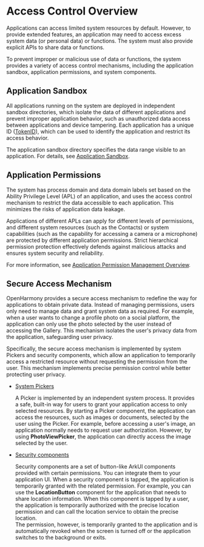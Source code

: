 # Access Control Overview

Applications can access limited system resources by default. However, to provide extended features, an application may need to access excess system data (or personal data) or functions. The system must also provide explicit APIs to share data or functions.

To prevent improper or malicious use of data or functions, the system provides a variety of access control mechanisms, including the application sandbox, application permissions, and system components.

## Application Sandbox

All applications running on the system are deployed in independent sandbox directories, which isolate the data of different applications and prevent improper application behavior, such as unauthorized data access between applications and device tampering. Each application has a unique ID ([TokenID](app-permission-mgmt-overview.md#basic-concepts-in-the-permission-mechanism)), which can be used to identify the application and restrict its access behavior.

The application sandbox directory specifies the data range visible to an application. For details, see [Application Sandbox](../../file-management/app-sandbox-directory.md).

## Application Permissions

The system has process domain and data domain labels set based on the Ability Privilege Level (APL) of an application, and uses the access control mechanism to restrict the data accessible to each application. This minimizes the risks of application data leakage.

Applications of different APLs can apply for different levels of permissions, and different system resources (such as the Contacts) or system capabilities (such as the capability for accessing a camera or a microphone) are protected by different application permissions. Strict hierarchical permission protection effectively defends against malicious attacks and ensures system security and reliability.

For more information, see [Application Permission Management Overview](app-permission-mgmt-overview.md).

## Secure Access Mechanism

OpenHarmony provides a secure access mechanism to redefine the way for applications to obtain private data. Instead of managing permissions, users only need to manage data and grant system data as required. For example, when a user wants to change a profile photo on a social platform, the application can only use the photo selected by the user instead of accessing the Gallery. This mechanism isolates the user's privacy data from the application, safeguarding user privacy.

Specifically, the secure access mechanism is implemented by system Pickers and security components, which allow an application to temporarily access a restricted resource without requesting the permission from the user. This mechanism implements precise permission control while better protecting user privacy.

- [System Pickers](../../application-models/system-app-startup.md)

  A Picker is implemented by an independent system process. It provides a safe, built-in way for users to grant your application access to only selected resources. By starting a Picker component, the application can access the resources, such as images or documents, selected by the user using the Picker. For example, before accessing a user's image, an application normally needs to request user authorization. However, by using **PhotoViewPicker**, the application can directly access the image selected by the user.

- [Security components](security-component-overview.md)

  Security components are a set of button-like ArkUI components provided with certain permissions. You can integrate them to your application UI. When a security component is tapped, the application is temporarily granted with the related permission. For example, you can use the **LocationButton** component for the application that needs to share location information. When this component is tapped by a user, the application is temporarily authorized with the precise location permission and can call the location service to obtain the precise location. <br>The permission, however, is temporarily granted to the application and is automatically revoked when the screen is turned off or the application switches to the background or exits.
